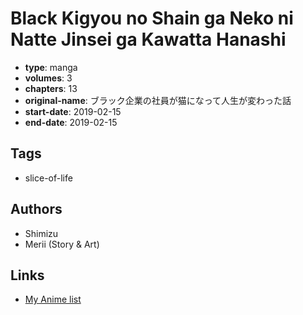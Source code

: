 # Black Kigyou no Shain ga Neko ni Natte Jinsei ga Kawatta Hanashi

-   **type**: manga
-   **volumes**: 3
-   **chapters**: 13
-   **original-name**: ブラック企業の社員が猫になって人生が変わった話
-   **start-date**: 2019-02-15
-   **end-date**: 2019-02-15

## Tags

-   slice-of-life

## Authors

-   Shimizu
-   Merii (Story & Art)

## Links

-   [My Anime list](https://myanimelist.net/manga/123491/Black_Kigyou_no_Shain_ga_Neko_ni_Natte_Jinsei_ga_Kawatta_Hanashi)
